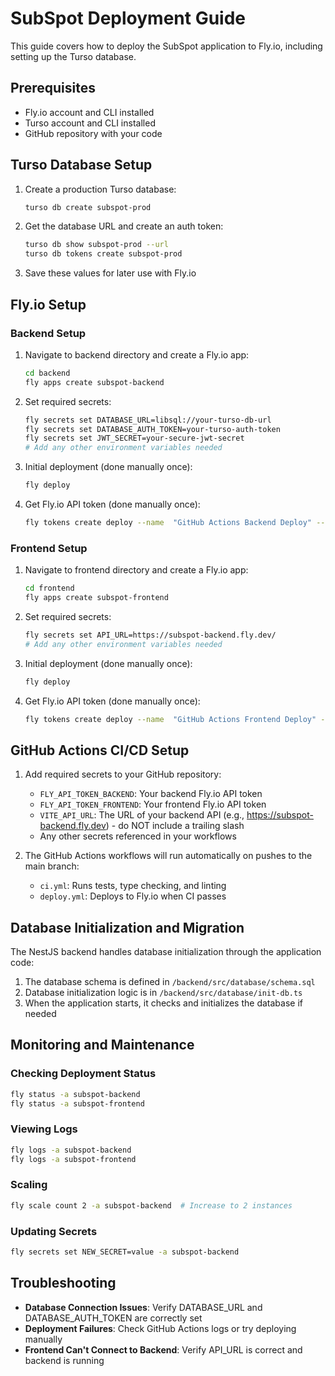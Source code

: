 # SubSpot Deployment Guide

This guide covers how to deploy the SubSpot application to Fly.io, including setting up the Turso database.

## Prerequisites

- Fly.io account and CLI installed
- Turso account and CLI installed
- GitHub repository with your code

## Turso Database Setup

1. Create a production Turso database:
   ```bash
   turso db create subspot-prod
   ```

2. Get the database URL and create an auth token:
   ```bash
   turso db show subspot-prod --url
   turso db tokens create subspot-prod
   ```

3. Save these values for later use with Fly.io

## Fly.io Setup

### Backend Setup

1. Navigate to backend directory and create a Fly.io app:
   ```bash
   cd backend
   fly apps create subspot-backend
   ```

2. Set required secrets:
   ```bash
   fly secrets set DATABASE_URL=libsql://your-turso-db-url
   fly secrets set DATABASE_AUTH_TOKEN=your-turso-auth-token
   fly secrets set JWT_SECRET=your-secure-jwt-secret
   # Add any other environment variables needed
   ```

3. Initial deployment (done manually once):
   ```bash
   fly deploy
   ```
4. Get Fly.io API token (done manually once):
   ```bash
   fly tokens create deploy --name  "GitHub Actions Backend Deploy" --expiry 8760h
   ```

### Frontend Setup

1. Navigate to frontend directory and create a Fly.io app:
   ```bash
   cd frontend
   fly apps create subspot-frontend
   ```

2. Set required secrets:
   ```bash
   fly secrets set API_URL=https://subspot-backend.fly.dev/
   # Add any other environment variables needed
   ```

3. Initial deployment (done manually once):
   ```bash
   fly deploy
   ```
4. Get Fly.io API token (done manually once):
   ```bash
   fly tokens create deploy --name  "GitHub Actions Frontend Deploy" --expiry 8760h
   ```

## GitHub Actions CI/CD Setup

1. Add required secrets to your GitHub repository:
   - `FLY_API_TOKEN_BACKEND`: Your backend Fly.io API token
   - `FLY_API_TOKEN_FRONTEND`: Your frontend Fly.io API token
   - `VITE_API_URL`: The URL of your backend API (e.g., https://subspot-backend.fly.dev) - do NOT include a trailing slash
   - Any other secrets referenced in your workflows

2. The GitHub Actions workflows will run automatically on pushes to the main branch:
   - `ci.yml`: Runs tests, type checking, and linting
   - `deploy.yml`: Deploys to Fly.io when CI passes

## Database Initialization and Migration

The NestJS backend handles database initialization through the application code:

1. The database schema is defined in `/backend/src/database/schema.sql`
2. Database initialization logic is in `/backend/src/database/init-db.ts`
3. When the application starts, it checks and initializes the database if needed

## Monitoring and Maintenance

### Checking Deployment Status
```bash
fly status -a subspot-backend
fly status -a subspot-frontend
```

### Viewing Logs
```bash
fly logs -a subspot-backend
fly logs -a subspot-frontend
```

### Scaling
```bash
fly scale count 2 -a subspot-backend  # Increase to 2 instances
```

### Updating Secrets
```bash
fly secrets set NEW_SECRET=value -a subspot-backend
```

## Troubleshooting

- **Database Connection Issues**: Verify DATABASE_URL and DATABASE_AUTH_TOKEN are correctly set
- **Deployment Failures**: Check GitHub Actions logs or try deploying manually
- **Frontend Can't Connect to Backend**: Verify API_URL is correct and backend is running